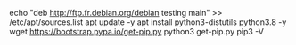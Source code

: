 

echo "deb http://ftp.fr.debian.org/debian testing main" >> /etc/apt/sources.list
apt update -y
apt install python3-distutils python3.8 -y
wget https://bootstrap.pypa.io/get-pip.py
python3 get-pip.py
pip3 -V
